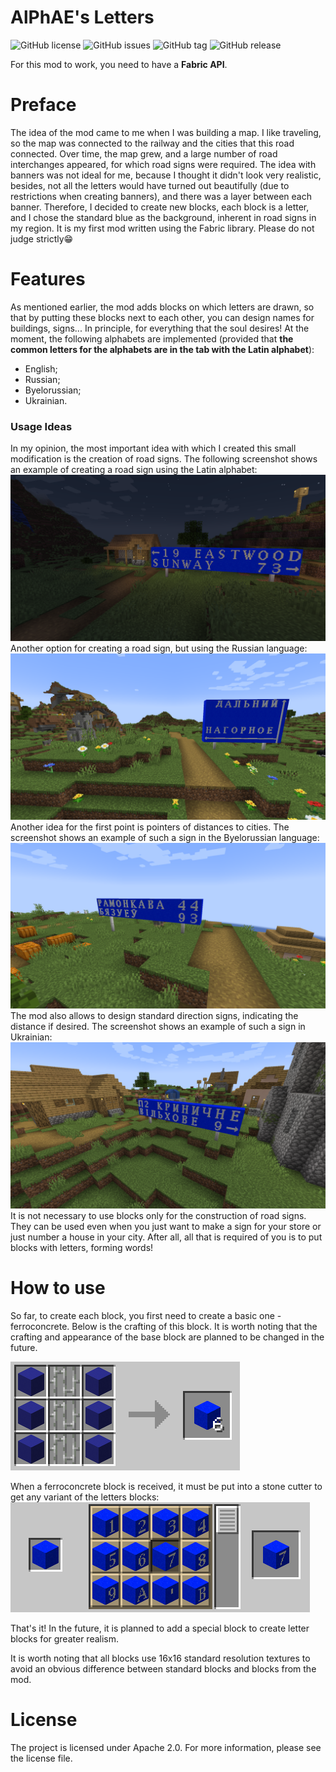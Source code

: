# AlPhAE's Letters
![GitHub license](https://img.shields.io/github/license/Ortodontalio/alphaes-letters.svg)
![GitHub issues](https://img.shields.io/github/issues/Ortodontalio/alphaes-letters.svg)
![GitHub tag](https://img.shields.io/github/v/tag/Ortodontalio/alphaes-letters.svg)
![GitHub release](https://img.shields.io/github/release/Ortodontalio/alphaes-letters.svg)

For this mod to work, you need to have a **Fabric API**.

# Preface
The idea of the mod came to me when I was building a map. I like traveling, so the map was connected to the railway and the cities that this road connected. Over time, the map grew, and a large number of road interchanges appeared, for which road signs were required. The idea with banners was not ideal for me, because I thought it didn't look very realistic, besides, not all the letters would have turned out beautifully (due to restrictions when creating banners), and there was a layer between each banner. Therefore, I decided to create new blocks, each block is a letter, and I chose the standard blue as the background, inherent in road signs in my region. It is my first mod written using the Fabric library. Please do not judge strictly😁

# Features
As mentioned earlier, the mod adds blocks on which letters are drawn, so that by putting these blocks next to each other, you can design names for buildings, signs... In principle, for everything that the soul desires! At the moment, the following alphabets are implemented (provided that **the common letters for the alphabets are in the tab with the Latin alphabet**):
- English;
- Russian;
- Byelorussian;
- Ukrainian.
### Usage Ideas
In my opinion, the most important idea with which I created this small modification is the creation of road signs. The following screenshot shows an example of creating a road sign using the Latin alphabet:
![Road sign in English](src/main/resources/readme/english_sign.png)
Another option for creating a road sign, but using the Russian language:
![Road sign in Russian](src/main/resources/readme/russian_sign.png)
Another idea for the first point is pointers of distances to cities. The screenshot shows an example of such a sign in the Byelorussian language:
![Road sign in Byelorussian](src/main/resources/readme/byelorussian_sign.png)
The mod also allows to design standard direction signs, indicating the distance if desired. The screenshot shows an example of such a sign in Ukrainian:
![Road sign in Ukrainian](src/main/resources/readme/ukrainian_sign.png)
It is not necessary to use blocks only for the construction of road signs. They can be used even when you just want to make a sign for your store or just number a house in your city. After all, all that is required of you is to put blocks with letters, forming words!
# How to use
So far, to create each block, you first need to create a basic one - ferroconcrete. Below is the crafting of this block. It is worth noting that the crafting and appearance of the base block are planned to be changed in the future.

![Crafting ferroconcrete](src/main/resources/readme/craft.png)

When a ferroconcrete block is received, it must be put into a stone cutter to get any variant of the letters blocks:
![Stone cutting](src/main/resources/readme/stonecutter.png)

That's it! In the future, it is planned to add a special block to create letter blocks for greater realism.

It is worth noting that all blocks use 16x16 standard resolution textures to avoid an obvious difference between standard blocks and blocks from the mod.
# License
The project is licensed under Apache 2.0. For more information, please see the license file.